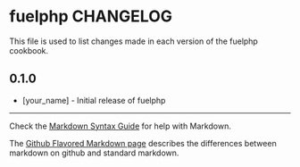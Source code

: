 fuelphp CHANGELOG
=================

This file is used to list changes made in each version of the fuelphp cookbook.

0.1.0
-----
- [your_name] - Initial release of fuelphp

- - -
Check the [Markdown Syntax Guide](http://daringfireball.net/projects/markdown/syntax) for help with Markdown.

The [Github Flavored Markdown page](http://github.github.com/github-flavored-markdown/) describes the differences between markdown on github and standard markdown.

